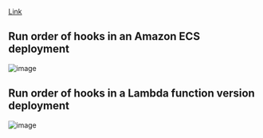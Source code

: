 [Link](https://docs.aws.amazon.com/codedeploy/latest/userguide/reference-appspec-file-structure-hooks.html)

Run order of hooks in an Amazon ECS deployment
---
![image](https://github.com/user-attachments/assets/d7c68f54-69f3-4e0b-91de-a5ca71601cd2)

Run order of hooks in a Lambda function version deployment
---
![image](https://github.com/user-attachments/assets/8917c9d0-3294-493b-a5a8-14d3001f0c8f)
